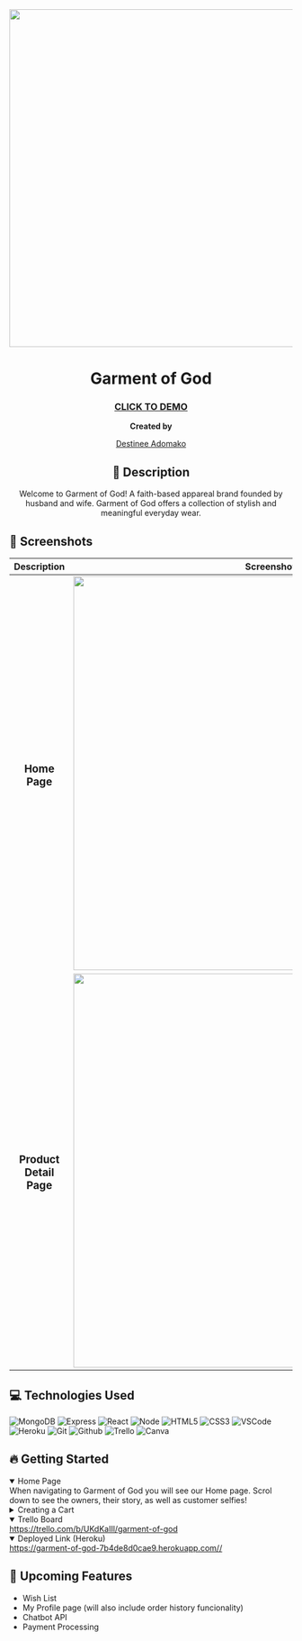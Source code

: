 <div id="header" align="center">

  <img src="https://i.imgur.com/eEcCHPD.png" width="600">


# Garment of God

 ### [CLICK TO DEMO](https://garment-of-god-7b4de8d0cae9.herokuapp.com/)

**Created by**

[Destinee Adomako](https://www.linkedin.com/in/destineeadomako/)

</div>
<div id="description" align="center">


## 📝 Description
Welcome to Garment of God! A faith-based appareal brand founded by husband and wife. Garment of God offers a collection of stylish and meaningful everyday wear.

</div>

  ## :camera_flash: Screenshots 

  |   Description | Screenshot | 
  |:-------------:| -----------|
  | <h3>Home Page</h3> | <img src="https://i.imgur.com/IhxbSiP.png" width="700"/> |
  | <h3 align="center">Product Detail Page</h3> | <img src="https://i.imgur.com/wOCjloC.png" width="700"/> |


## 💻 Technologies Used
![MongoDB](https://img.shields.io/badge/-MongoDB-05122A?style=flat&logo=mongodb)
![Express](https://img.shields.io/badge/-Express-05122A?style=flat&logo=express)
![React](https://img.shields.io/badge/-React-05122A?style=flat&logo=react)
![Node](https://img.shields.io/badge/-Node.js-05122A?style=flat&logo=node.js)
![HTML5](https://img.shields.io/badge/-HTML5-05122A?style=flat&logo=html5)
![CSS3](https://img.shields.io/badge/-CSS-05122A?style=flat&logo=css3)
![VSCode](https://img.shields.io/badge/-VS_Code-05122A?style=flat&logo=visualstudio)
![Heroku](https://img.shields.io/badge/-Heroku-05122A?style=flat&logo=heroku)
![Git](https://img.shields.io/badge/-Git-05122A?style=flat&logo=git)
![Github](https://img.shields.io/badge/-GitHub-05122A?style=flat&logo=github)
![Trello](https://img.shields.io/badge/-Trello-05122A?style=flat&logo=trello)
![Canva](https://img.shields.io/badge/-Canva-05122A?style=flat&logo=canva)

## :fire: Getting Started

<details open>
  <summary> Home Page </summary>
   When navigating to Garment of God you will see our Home page. Scrol down to see the owners, their story, as well as customer selfies!
</details>

<details>
  <summary> Creating a Cart </summary>
   When you find something you like, click on the product to view more details and add to cart. Change your mind? No worries! Feel free up update your options on the Cart Page!
</details>

<details open>
  <summary> Trello Board </summary>
  <a href="https://trello.com/b/UKdKaIIl/garment-of-god"
    > https://trello.com/b/UKdKaIIl/garment-of-god </a
  >
</details>

<details open>
  <summary> Deployed Link (Heroku) </summary>
  <a href="https://garment-of-god-7b4de8d0cae9.herokuapp.com/"
    > https://garment-of-god-7b4de8d0cae9.herokuapp.com// </a>
</details>

## :satellite: Upcoming Features
- Wish List
- My Profile page (will also include order history funcionality)
- Chatbot API
- Payment Processing